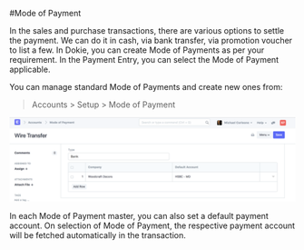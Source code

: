 #Mode of Payment

In the sales and purchase transactions, there are various options to settle the payment. We can do it in cash, via bank transfer, via promotion voucher to list a few. In Dokie, you can create Mode of Payments as per your requirement. In the Payment Entry, you can select the Mode of Payment applicable.

You can manage standard Mode of Payments and create new ones from:

> Accounts > Setup > Mode of Payment

<img alt="reorder level" class="screenshot" src="../assets/mode-of-payments.png">

In each Mode of Payment master, you can also set a default payment account. On selection of Mode of Payment, the respective payment account will be fetched automatically in the transaction.